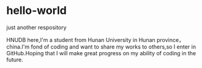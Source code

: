 # hello-world
just another respository

HNUDB here,I'm a student from Hunan University in Hunan province，china.I'm fond of coding and want to share my works to others,so I enter in GitHub.Hoping that I will make great progress on my ability of coding in the future.

